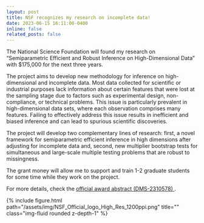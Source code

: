```yaml
---
layout: post
title: NSF recognizes my research on incomplete data!
date: 2023-06-15 16:11:00-0400
inline: false
related_posts: false
---
```


The National Science Foundation will found my research on “Semiparametric Efficient and Robust Inference on High-Dimensional Data” with $175,000 for the next three years.

The project aims to develop new methodology for inference on high-dimensional and incomplete data. Most data collected for scientific or industrial purposes lack information about certain features that were lost at the sampling stage due to factors such as experimental design, non-compliance, or technical problems. This issue is particularly prevalent in high-dimensional data sets, where each observation comprises many features. Failing to effectively address this issue results in inefficient and biased inference and can lead to spurious scientific discoveries.

The project will develop two complementary lines of research: first, a novel framework for semiparametric efficient inference in high dimensions after adjusting for incomplete data and, second, new multiplier bootstrap tests for simultaneous and large-scale multiple testing problems that are robust to missingness.

The grant money will allow me to support and train 1-2 graduate students for some time while they work on the project.

For more details, check the <a href="https://www.nsf.gov/awardsearch/showAward?AWD_ID=2310578&HistoricalAwards=false">official award abstract (DMS-2310578) </a>.

{% include figure.html path="/assets/img/NSF_Official_logo_High_Res_1200ppi.png" title="" class="img-fluid rounded z-depth-1" %}
